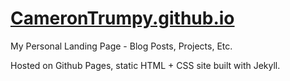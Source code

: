 # [CameronTrumpy.github.io](https://CameronTrumpy.github.io)

My Personal Landing Page - Blog Posts, Projects, Etc.

Hosted on Github Pages, static HTML + CSS site built with Jekyll.
